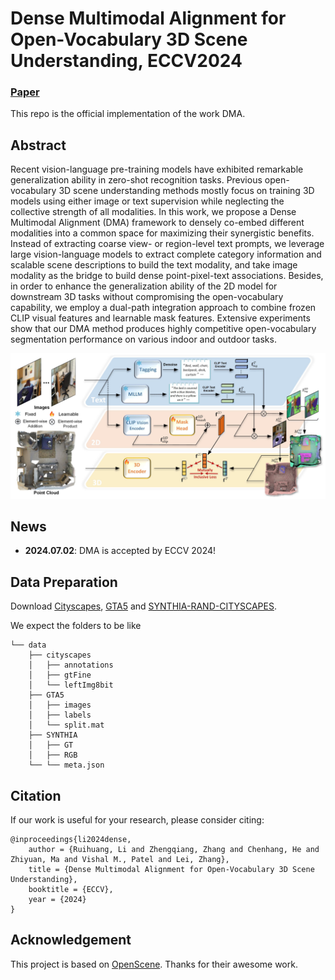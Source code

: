 # Dense Multimodal Alignment for Open-Vocabulary 3D Scene Understanding, ECCV2024

### [Paper]() 

This repo is the official implementation of the work DMA.

## Abstract
Recent vision-language pre-training models have exhibited remarkable generalization ability in zero-shot recognition tasks. Previous open-vocabulary 3D scene understanding methods mostly focus on training 3D models using either image or text supervision while neglecting the collective strength of all modalities. In this work, we propose a Dense Multimodal Alignment (DMA) framework to densely co-embed different modalities into a common space for maximizing their synergistic benefits. Instead of extracting coarse view- or region-level text prompts, we leverage large vision-language models to extract complete category information and scalable scene descriptions to build the text modality, and take image modality as the bridge to build dense point-pixel-text associations. Besides, in order to enhance the generalization ability of the 2D model for downstream 3D tasks without compromising the open-vocabulary capability, we employ a dual-path integration approach to combine frozen CLIP visual features and learnable mask features. Extensive experiments show that our DMA method produces highly competitive open-vocabulary segmentation performance on various indoor and outdoor tasks. 

<img src="doc/framework_2.jpg" width="800px"/>

## News
- **2024.07.02**: DMA is accepted by ECCV 2024!

## Data Preparation 
Download [Cityscapes](https://www.cityscapes-dataset.com/), [GTA5](https://download.visinf.tu-darmstadt.de/data/from_games/) and [SYNTHIA-RAND-CITYSCAPES](http://synthia-dataset.net/downloads/).

We expect the folders to be like
```
└── data
    ├── cityscapes
    │   ├── annotations
    │   ├── gtFine
    │   └── leftImg8bit
    ├── GTA5
    │   ├── images
    │   ├── labels
    │   └── split.mat
    ├── SYNTHIA
    │   ├── GT
    │   ├── RGB
    └── └── meta.json

```

## Citation
If our work is useful for your research, please consider citing:

    @inproceedings{li2024dense,
        author = {Ruihuang, Li and Zhengqiang, Zhang and Chenhang, He and Zhiyuan, Ma and Vishal M., Patel and Lei, Zhang},
        title = {Dense Multimodal Alignment for Open-Vocabulary 3D Scene Understanding},
        booktitle = {ECCV},
        year = {2024}
    }

## Acknowledgement
This project is based on [OpenScene](https://github.com/pengsongyou/openscene). Thanks for their awesome work.
